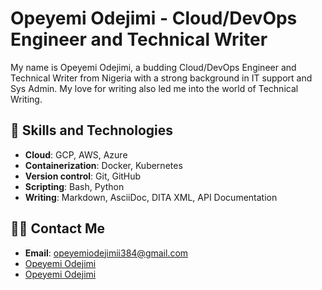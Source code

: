 # Opeyemi Odejimi - Cloud/DevOps Engineer and Technical Writer
My name is Opeyemi Odejimi, a budding Cloud/DevOps Engineer and Technical Writer from Nigeria with a strong background in IT support and Sys Admin. My love for writing also led me into the world of Technical Writing.

## :wrench: Skills and Technologies

* **Cloud**: GCP, AWS, Azure
* **Containerization**: Docker, Kubernetes
* **Version control**: Git, GitHub
* **Scripting**: Bash, Python
* **Writing**: Markdown, AsciiDoc, DITA XML, API Documentation

## :technologist: Contact Me

* **Email**: opeyemiodejimii384@gmail.com
* [Opeyemi Odejimi](https://www.linkedin.com/in/opeyemiodejimi)
* [Opeyemi Odejimi](https://hashnode.com/@OpeyemiOdejimi)
  
